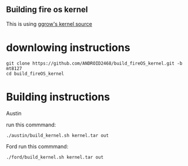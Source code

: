 ## Building fire os kernel 
This is using  [ggrow's kernel source](https://github.com/ggow/android_kernel_amazon_mt8127-common/tree/amazon-5364)

# downlowing instructions

```
git clone https://github.com/ANDROID2468/build_fireOS_kernel.git -b mt8127
cd build_fireOS_kernel
```

# Building instructions 

Austin

run this commmand:
```
./austin/build_kernel.sh kernel.tar out
```

Ford
run this commmand:
```
./ford/build_kernel.sh kernel.tar out
```
